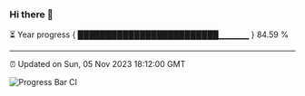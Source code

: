 ### Hi there 👋

⏳ Year progress { █████████████████████████▁▁▁▁▁ } 84.59 %

---

⏰ Updated on Sun, 05 Nov 2023 18:12:00 GMT

![Progress Bar CI](https://github.com/liununu/liununu/workflows/Progress%20Bar%20CI/badge.svg)
